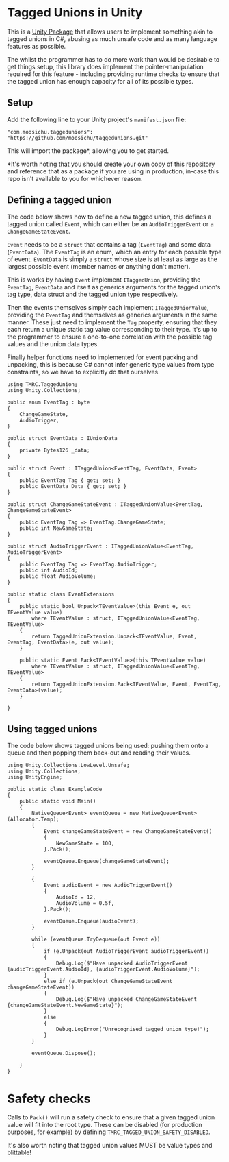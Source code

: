 # Tagged Unions in Unity

This is a [Unity Package](https://docs.unity3d.com/Manual/PackagesList.html) that allows users to implement something akin to tagged unions in C#, abusing as much unsafe code and as many language features as possible.

The whilst the programmer has to do more work than would be desirable to get things setup, this library does implement the pointer-manipulation required for this feature - including providing runtime checks to ensure that the tagged union has enough capacity for all of its possible types.

## Setup

Add the following line to your Unity project's `manifest.json` file:

```
"com.moosichu.taggedunions": "https://github.com/moosichu/taggedunions.git"
```

This will import the package*, allowing you to get started.

*It's worth noting that you should create your own copy of this repository and reference that as a package if you are using in production, in-case this repo isn't available to you for whichever reason.

## Defining a tagged union

The code below shows how to define a new tagged union, this defines a tagged union called `Event`, which can either be an `AudioTriggerEvent` or a `ChangeGameStateEvent`.

`Event` needs to be a `struct` that contains a tag (`EventTag`) and some data (`EventData`). The `EventTag` is an enum, which an entry for each possible type of event. `EventData` is simply a `struct` whose size is at least as large as the largest possible event (member names or anything don't matter).

This is works by having `Event` implement `ITaggedUnion`, providing the `EventTag`, `EventData` and itself as generics arguments for the tagged union's tag type, data struct and the tagged union type respectively.

Then the events themselves simply each implement `ITaggedUnionValue`, providing the `EventTag` and themselves as generics arguments in the same manner. These just need to implement the `Tag` property, ensuring that they each return a unique static tag value corresponding to their type. It's up to the programmer to ensure a one-to-one correlation with the possible tag values and the union data types.

Finally helper functions need to implemented for event packing and unpacking, this is because C# cannot infer generic type values from type constraints, so we have to explicitly do that ourselves.

```CSharp
using TMRC.TaggedUnion;
using Unity.Collections;

public enum EventTag : byte
{
    ChangeGameState,
    AudioTrigger,
}

public struct EventData : IUnionData
{
    private Bytes126 _data;
}

public struct Event : ITaggedUnion<EventTag, EventData, Event>
{
    public EventTag Tag { get; set; }
    public EventData Data { get; set; }
}

public struct ChangeGameStateEvent : ITaggedUnionValue<EventTag, ChangeGameStateEvent>
{
    public EventTag Tag => EventTag.ChangeGameState;
    public int NewGameState;
}

public struct AudioTriggerEvent : ITaggedUnionValue<EventTag, AudioTriggerEvent>
{
    public EventTag Tag => EventTag.AudioTrigger;
    public int AudioId;
    public float AudioVolume;
}

public static class EventExtensions
{
    public static bool Unpack<TEventValue>(this Event e, out TEventValue value)
        where TEventValue : struct, ITaggedUnionValue<EventTag, TEventValue>
    {
        return TaggedUnionExtension.Unpack<TEventValue, Event, EventTag, EventData>(e, out value);
    }

    public static Event Pack<TEventValue>(this TEventValue value)
        where TEventValue : struct, ITaggedUnionValue<EventTag, TEventValue>
    {
        return TaggedUnionExtension.Pack<TEventValue, Event, EventTag, EventData>(value);
    }

}
```

## Using tagged unions

The code below shows tagged unions being used: pushing them onto a queue and
then popping them back-out and reading their values.

```CSharp
using Unity.Collections.LowLevel.Unsafe;
using Unity.Collections;
using UnityEngine;

public static class ExampleCode
{
    public static void Main()
    {
        NativeQueue<Event> eventQueue = new NativeQueue<Event>(Allocator.Temp);
        {
            Event changeGameStateEvent = new ChangeGameStateEvent()
            {
                NewGameState = 100,
            }.Pack();

            eventQueue.Enqueue(changeGameStateEvent);
        }

        {
            Event audioEvent = new AudioTriggerEvent()
            {
                AudioId = 12,
                AudioVolume = 0.5f,
            }.Pack();

            eventQueue.Enqueue(audioEvent);
        }

        while (eventQueue.TryDequeue(out Event e))
        {
            if (e.Unpack(out AudioTriggerEvent audioTriggerEvent))
            {
                Debug.Log($"Have unpacked AudioTriggerEvent {audioTriggerEvent.AudioId}, {audioTriggerEvent.AudioVolume}");
            }
            else if (e.Unpack(out ChangeGameStateEvent changeGameStateEvent))
            {
                Debug.Log($"Have unpacked ChangeGameStateEvent {changeGameStateEvent.NewGameState}");
            }
            else
            {
                Debug.LogError("Unrecognised tagged union type!");
            }
        }

        eventQueue.Dispose();

    }
}
```

# Safety checks

Calls to `Pack()` will run a safety check to ensure that a given tagged union value will fit into the root type. These can be disabled (for production purposes, for example) by defining `TMRC_TAGGED_UNION_SAFETY_DISABLED`.

It's also worth noting that tagged union values MUST be value types and blittable!
